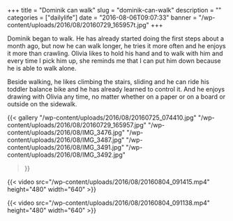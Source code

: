 +++
title = "Dominik can walk"
slug = "dominik-can-walk"
description = ""
categories = ["dailylife"]
date = "2016-08-06T09:07:33"
banner = "/wp-content/uploads/2016/08/20160729_165957t.jpg"
+++

Dominik began to walk. He has already started doing the first steps about a month ago, but now he can walk longer, he tries it more often and he enjoys it more than crawling. Olivia likes to hold
his hand and to walk with him and every time I pick him up, she reminds me that I can put him down
because he is able to walk alone.

Beside walking, he likes climbing the stairs, sliding and he can ride his toddler balance bike and
he has already learned to control it. And he enjoys drawing with Olivia any time, no matter whether
on a paper or on a board or outside on the sidewalk.

{{< gallery
    "/wp-content/uploads/2016/08/20160725_074410.jpg"
    "/wp-content/uploads/2016/08/20160729_165957.jpg"
    "/wp-content/uploads/2016/08/IMG_3476.jpg"
    "/wp-content/uploads/2016/08/IMG_3487.jpg"
    "/wp-content/uploads/2016/08/IMG_3491.jpg"
    "/wp-content/uploads/2016/08/IMG_3492.jpg"
>}}

{{< video src="/wp-content/uploads/2016/08/20160804_091415.mp4" height="480" width="640" >}}



{{< video src="/wp-content/uploads/2016/08/20160804_091138.mp4" height="480" width="640" >}}

